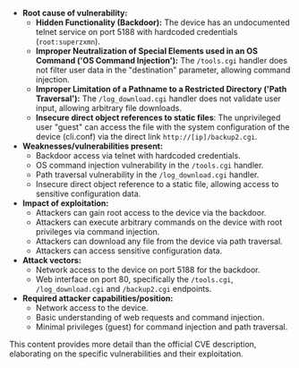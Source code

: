 - **Root cause of vulnerability:**
    - **Hidden Functionality (Backdoor):** The device has an undocumented telnet service on port 5188 with hardcoded credentials (`root:superzxmn`).
    - **Improper Neutralization of Special Elements used in an OS Command ('OS Command Injection'):** The `/tools.cgi` handler does not filter user data in the "destination" parameter, allowing command injection.
    - **Improper Limitation of a Pathname to a Restricted Directory ('Path Traversal'):** The `/log_download.cgi` handler does not validate user input, allowing arbitrary file downloads.
    - **Insecure direct object references to static files**: The unprivileged user "guest" can access the file with the system configuration of the device (cli.conf) via the direct link `http://[ip]/backup2.cgi`.
- **Weaknesses/vulnerabilities present:**
    - Backdoor access via telnet with hardcoded credentials.
    - OS command injection vulnerability in the `/tools.cgi` handler.
    - Path traversal vulnerability in the `/log_download.cgi` handler.
    - Insecure direct object reference to a static file, allowing access to sensitive configuration data.
- **Impact of exploitation:**
    - Attackers can gain root access to the device via the backdoor.
    - Attackers can execute arbitrary commands on the device with root privileges via command injection.
    - Attackers can download any file from the device via path traversal.
    - Attackers can access sensitive configuration data.
- **Attack vectors:**
    - Network access to the device on port 5188 for the backdoor.
    - Web interface on port 80, specifically the `/tools.cgi`, `/log_download.cgi` and `/backup2.cgi` endpoints.
- **Required attacker capabilities/position:**
    - Network access to the device.
    - Basic understanding of web requests and command injection.
    - Minimal privileges (guest) for command injection and path traversal.

This content provides more detail than the official CVE description, elaborating on the specific vulnerabilities and their exploitation.